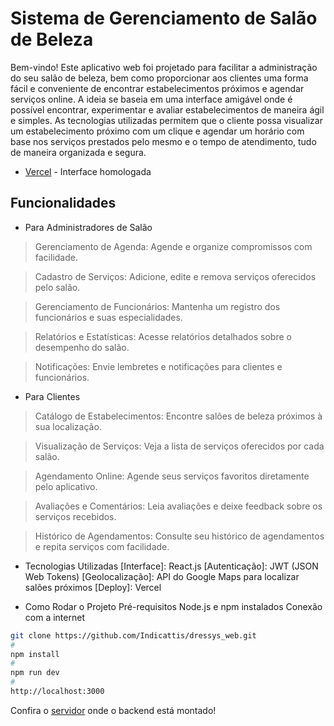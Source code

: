 
# Sistema de Gerenciamento de Salão de Beleza
Bem-vindo! Este aplicativo web foi projetado para facilitar a administração do seu salão de beleza, bem como proporcionar aos clientes uma forma fácil e conveniente de encontrar estabelecimentos próximos e agendar serviços online. A ideia se baseia em uma interface amigável onde é possível encontrar, experimentar e avaliar estabelecimentos de maneira ágil e simples. As tecnologias utilizadas permitem que o cliente possa visualizar um estabelecimento próximo com um clique e agendar um horário com base nos serviços prestados pelo mesmo e o tempo de atendimento, tudo de maneira organizada e segura.

- [Vercel](https://dressys-web.vercel.app) - Interface homologada

## Funcionalidades
* Para Administradores de Salão
> Gerenciamento de Agenda: Agende e organize compromissos com facilidade.

> Cadastro de Serviços: Adicione, edite e remova serviços oferecidos pelo salão.

> Gerenciamento de Funcionários: Mantenha um registro dos funcionários e suas especialidades.

> Relatórios e Estatísticas: Acesse relatórios detalhados sobre o desempenho do salão.

> Notificações: Envie lembretes e notificações para clientes e funcionários.

* Para Clientes
>Catálogo de Estabelecimentos: Encontre salões de beleza próximos à sua localização.

>Visualização de Serviços: Veja a lista de serviços oferecidos por cada salão.

>Agendamento Online: Agende seus serviços favoritos diretamente pelo aplicativo.

>Avaliações e Comentários: Leia avaliações e deixe feedback sobre os serviços recebidos.

>Histórico de Agendamentos: Consulte seu histórico de agendamentos e repita serviços com facilidade.

* Tecnologias Utilizadas
[Interface]: React.js
[Autenticação]: JWT (JSON Web Tokens)
[Geolocalização]: API do Google Maps para localizar salões próximos
[Deploy]: Vercel

* Como Rodar o Projeto
Pré-requisitos
Node.js e npm instalados
Conexão com a internet

```bash
git clone https://github.com/Indicattis/dressys_web.git
# 
npm install
# 
npm run dev
# 
http://localhost:3000
```

Confira o [servidor](https://github.com/Indicattis/dressys_api) onde o backend está montado!